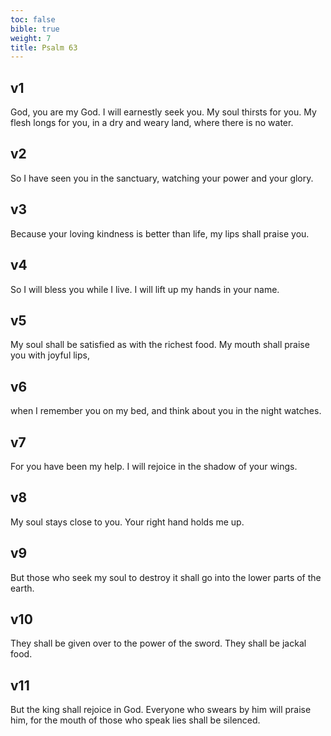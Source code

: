 ```yaml
---
toc: false
bible: true
weight: 7
title: Psalm 63
---
```




## v1 
God, you are my God. I will earnestly seek you. My soul thirsts for you. My flesh longs for you, in a dry and weary land, where there is no water. 

## v2 
So I have seen you in the sanctuary, watching your power and your glory. 

## v3 
Because your loving kindness is better than life, my lips shall praise you. 

## v4 
So I will bless you while I live. I will lift up my hands in your name. 

## v5 
My soul shall be satisfied as with the richest food. My mouth shall praise you with joyful lips, 

## v6 
when I remember you on my bed, and think about you in the night watches. 

## v7 
For you have been my help. I will rejoice in the shadow of your wings. 

## v8 
My soul stays close to you. Your right hand holds me up. 

## v9 
But those who seek my soul to destroy it shall go into the lower parts of the earth. 

## v10 
They shall be given over to the power of the sword. They shall be jackal food. 

## v11 
But the king shall rejoice in God. Everyone who swears by him will praise him, for the mouth of those who speak lies shall be silenced.
